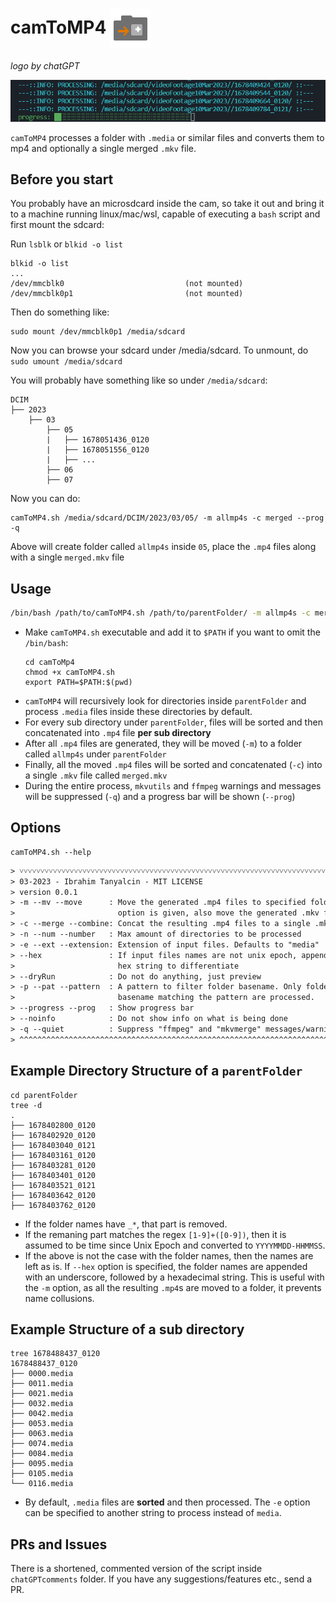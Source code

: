# camToMP4 <img style="display:inline-flex;width:64px;height:64px;vertical-align: middle;" src="./img/icon.svg">

*logo by chatGPT*

![progress-example](./img/cam2mp4.png)

`camToMP4` processes a folder with `.media` or similar files and converts them to mp4 and optionally a single merged `.mkv` file.

## Before you start

You probably have an microsdcard inside the cam, so take it out and bring it to a machine running linux/mac/wsl, capable of executing a `bash` script and first mount the sdcard:

Run `lsblk` or `blkid -o list`
```shell
blkid -o list
...
/dev/mmcblk0                           (not mounted)               
/dev/mmcblk0p1                         (not mounted)
```

Then do something like:
```shell
sudo mount /dev/mmcblk0p1 /media/sdcard
```

Now you can browse your sdcard under /media/sdcard. To unmount, do `sudo umount /media/sdcard`

You will probably have something like so under `/media/sdcard`:
```shell
DCIM
├── 2023
    ├── 03
        ├── 05
        |   ├── 1678051436_0120
        |   ├── 1678051556_0120
        |   ├── ...
        ├── 06
        ├── 07
```
Now you can do:

```shell
camToMP4.sh /media/sdcard/DCIM/2023/03/05/ -m allmp4s -c merged --prog -q
```

Above will create folder called `allmp4s` inside `05`, place the `.mp4` files along with a single `merged.mkv` file

## Usage

```bash
/bin/bash /path/to/camToMP4.sh /path/to/parentFolder/ -m allmp4s -c merged --prog -q
```

- Make `camToMP4.sh` executable and add it to `$PATH` if you want to omit the `/bin/bash`:
    ```
    cd camToMp4
    chmod +x camToMP4.sh
    export PATH=$PATH:$(pwd)
    ```
- `camToMP4` will recursively look for directories inside `parentFolder` and process `.media` files inside these directories by default.
- For every sub directory under `parentFolder`, files will be sorted and then concatenated into `.mp4` file **per sub directory**
- After all `.mp4` files are generated, they will be moved (`-m`) to a folder called `allmp4s` under `parentFolder`
- Finally, all the moved `.mp4` files will be sorted and concatenated (`-c`) into a single `.mkv` file called `merged.mkv`
- During the entire process, `mkvutils` and `ffmpeg` warnings and messages will be suppressed (`-q`) and a progress bar will be shown (`--prog`)

## Options

```
camToMP4.sh --help
```
```txt
> ˅˅˅˅˅˅˅˅˅˅˅˅˅˅˅˅˅˅˅˅˅˅˅˅˅˅˅˅˅˅˅˅˅˅˅˅˅˅˅˅˅˅˅˅˅˅˅˅˅˅˅˅˅˅˅˅˅˅˅˅˅˅˅˅˅˅˅˅˅˅˅˅˅˅˅˅˅˅˅˅
> 03-2023 - Ibrahim Tanyalcin - MIT LICENSE
> version 0.0.1
> -m --mv --move      : Move the generated .mp4 files to specified folder. If merge
>                       option is given, also move the generated .mkv file to there
> -c --merge --combine: Concat the resulting .mp4 files to a single .mkv file
> -n --num --number   : Max amount of directories to be processed
> -e --ext --extension: Extension of input files. Defaults to "media"
> --hex               : If input files names are not unix epoch, append a random
>                       hex string to differentiate
> --dryRun            : Do not do anything, just preview
> -p --pat --pattern  : A pattern to filter folder basename. Only folders with
>                       basename matching the pattern are processed.
> --progress --prog   : Show progress bar
> --noinfo            : Do not show info on what is being done
> -q --quiet          : Suppress "ffmpeg" and "mkvmerge" messages/warnings
> ^^^^^^^^^^^^^^^^^^^^^^^^^^^^^^^^^^^^^^^^^^^^^^^^^^^^^^^^^^^^^^^^^^^^^^^^^^^^^^^^
```

## Example Directory Structure of a `parentFolder`
```shell
cd parentFolder
tree -d
.
├── 1678402800_0120
├── 1678402920_0120
├── 1678403040_0121
├── 1678403161_0120
├── 1678403281_0120
├── 1678403401_0120
├── 1678403521_0121
├── 1678403642_0120
├── 1678403762_0120
```

- If the folder names have `_*`, that part is removed.
- If the remaning part matches the regex `[1-9]+([0-9])`, then it is assumed to be time since Unix Epoch and converted to `YYYYMMDD-HHMMSS`.
- If the above is not the case with the folder names, then the names are left as is. If `--hex` option is specified, the folder names are appended with an underscore, followed by a hexadecimal string. This is useful with the `-m` option, as all the resulting `.mp4`s are moved to a folder, it prevents name collusions.

## Example Structure of a sub directory

```shell
tree 1678488437_0120
1678488437_0120
├── 0000.media
├── 0011.media
├── 0021.media
├── 0032.media
├── 0042.media
├── 0053.media
├── 0063.media
├── 0074.media
├── 0084.media
├── 0095.media
├── 0105.media
└── 0116.media
```

- By default, `.media` files are **sorted** and then processed. The `-e` option can be specified to another string to process instead of `media`.

## PRs and Issues

There is a shortened, commented version of the script inside `chatGPTcomments` folder. If you have any suggestions/features etc., send a PR. 
